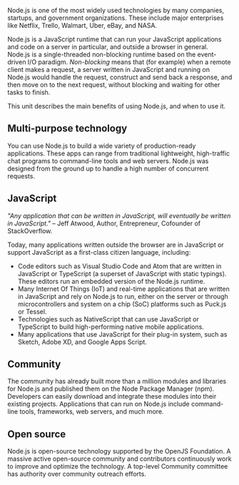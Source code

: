 Node.js is one of the most widely used technologies by many companies, startups, and government organizations. These include major enterprises like Netflix, Trello, Walmart, Uber, eBay, and NASA.

Node.js is a JavaScript runtime that can run your JavaScript applications and code on a server in particular, and outside a browser in general. Node.js is a single-threaded non-blocking runtime based on the event-driven I/O paradigm. *Non-blocking* means that (for example) when a remote client makes a request, a server written in JavaScript and running on Node.js would handle the request, construct and send back a response, and then move on to the next request, without blocking and waiting for other tasks to finish.

This unit describes the main benefits of using Node.js, and when to use it.

## Multi-purpose technology

You can use Node.js to build a wide variety of production-ready applications. These apps can range from traditional lightweight, high-traffic chat programs to command-line tools and web servers. Node.js was designed from the ground up to handle a high number of concurrent requests.

## JavaScript

*"Any application that can be written in JavaScript, will eventually be written in JavaScript."* – Jeff Atwood, Author, Entrepreneur, Cofounder of StackOverflow.

Today, many applications written outside the browser are in JavaScript or support JavaScript as a first-class citizen language, including:

- Code editors such as Visual Studio Code and Atom that are written in JavaScript or TypeScript (a superset of JavaScript with static typings). These editors run an embedded version of the Node.js runtime.
- Many Internet Of Things (IoT) and real-time applications that are written in JavaScript and rely on Node.js to run, either on the server or through microcontrollers and system on a chip (SoC) platforms such as Puck.js or Tessel.
- Technologies such as NativeScript that can use JavaScript or TypeScript to build high-performing native mobile applications.
- Many applications that use JavaScript for their plug-in system, such as Sketch, Adobe XD, and Google Apps Script.

## Community

The community has already built more than a million modules and libraries for Node.js and published them on the Node Package Manager (npm). Developers can easily download and integrate these modules into their existing projects. Applications that can run on Node.js include command-line tools, frameworks, web servers, and much more.

## Open source

Node.js is open-source technology supported by the OpenJS Foundation. A massive active open-source community and contributors continuously work to improve and optimize the technology. A top-level Community committee has authority over community outreach efforts.
